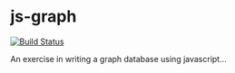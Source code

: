 # js-graph

[![Build Status](https://drone.io/github.com/bkendall/shiny-octo-avenger/status.png)](https://drone.io/github.com/bkendall/shiny-octo-avenger/latest)

An exercise in writing a graph database using javascript...
